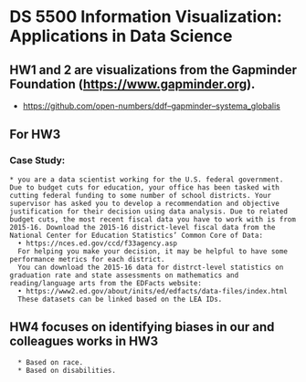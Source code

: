 
# DS 5500 Information Visualization: Applications in Data Science
## HW1 and 2 are visualizations from the Gapminder Foundation (https://www.gapminder.org).
  * https://github.com/open-numbers/ddf–gapminder–systema_globalis
## For HW3 
  ### Case Study: 
    * you are a data scientist working for the U.S. federal government. Due to budget cuts for education, your office has been tasked with cutting federal funding to some number of school districts. Your supervisor has asked you to develop a recommendation and objective justification for their decision using data analysis. Due to related budget cuts, the most recent fiscal data you have to work with is from 2015-16. Download the 2015-16 district-level fiscal data from the National Center for Education Statistics’ Common Core of Data:
      • https://nces.ed.gov/ccd/f33agency.asp
      For helping you make your decision, it may be helpful to have some performance metrics for each district.
      You can download the 2015-16 data for distrct-level statistics on graduation rate and state assessments on mathematics and reading/language arts from the EDFacts website:
      • https://www2.ed.gov/about/inits/ed/edfacts/data-files/index.html
      These datasets can be linked based on the LEA IDs.
## HW4 focuses on identifying biases in our and colleagues works in HW3
      * Based on race.
      * Based on disabilities.
